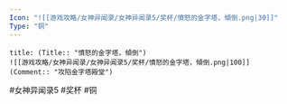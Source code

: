 ```yaml
---
Icon: "![[游戏攻略/女神异闻录/女神异闻录5/奖杯/憤怒的金字塔，傾倒.png|30]]"
Type: "铜"
---
```

```ad-common-bronze-trophy
title: (Title:: "憤怒的金字塔，傾倒")
![[游戏攻略/女神异闻录/女神异闻录5/奖杯/憤怒的金字塔，傾倒.png|100]]
(Comment:: "攻陷金字塔殿堂")
```

#女神异闻录5 #奖杯 #铜

